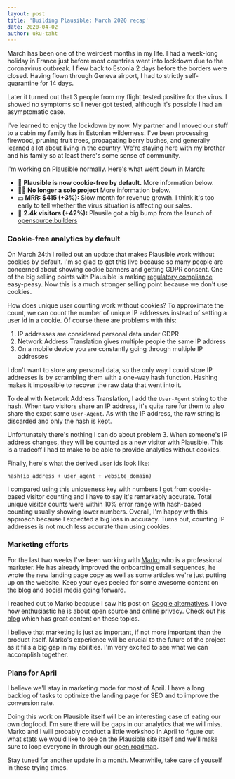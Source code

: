 ```yaml
---
layout: post
title: 'Building Plausible: March 2020 recap'
date: 2020-04-02
author: uku-taht
---
```


March has been one of the weirdest months in my life. I had a week-long holiday in France just before
most countries went into lockdown due to the coronavirus outbreak. I flew back to Estonia 2 days
before the borders were closed. Having flown through Geneva airport, I had to strictly self-quarantine
for 14 days.

Later it turned out that 3 people from my flight tested positive for the virus. I showed no symptoms so
I never got tested, although it's possible I had an asymptomatic case.

I've learned to enjoy the lockdown by now. My partner and I moved our stuff to a cabin my family has
in Estonian wilderness. I've been processing firewood, pruning fruit trees, propagating berry bushes,
and generally learned a lot about living in the country. We're staying here with my brother and his family
so at least there's some sense of community.

I'm working on Plausible normally. Here's what went down in March:

* 🍪 **Plausible is now cookie-free by default.** More information below.
* 🤜🤛 **No longer a solo project** More information below.
* 💵 **MRR: $415 (+3%):** Slow month for revenue growth. I think it's too early to tell whether the virus situation is affecting
our sales.
* 👩 **2.4k visitors (+42%):** Plausile got a big bump from the launch of [opensource.builders](https://opensource.builders)


### Cookie-free analytics by default

On March 24th I rolled out an update that makes Plausible work without cookies by default. I'm so glad
to get this live because so many people are concerned about showing cookie banners and getting GDPR consent.
One of the big selling points with Plausible is making [regulatory compliance](https://plausible.io/data-policy) easy-peasy.
Now this is a much stronger selling point because we don't use cookies.

How does unique user counting work without cookies? To approximate the count, we can count the number of
unique IP addresses instead of setting a user id in a cookie. Of course there are problems with this:
1. IP addresses are considered personal data under GDPR
2. Network Address Translation gives multiple people the same IP address
3. On a mobile device you are constantly going through multiple IP addresses

I don't want to store any personal data, so the only way I could store IP addresses is by scrambling them with
a one-way hash function. Hashing makes it impossible to recover the raw data that went into it.

To deal with Network Address Translation, I add the `User-Agent` string to the hash. When two visitors
share an IP address, it's quite rare for them to also share the exact same `User-Agent`. As with the IP
address, the raw string is discarded and only the hash is kept.

Unfortunately there's nothing I can do about problem 3. When someone's IP address changes, they will be counted as a new visitor with
Plausible. This is a tradeoff I had to make to be able to provide analytics without cookies.

Finally, here's what the derived user ids look like:

```
hash(ip_address + user_agent + website_domain)
```


I compared using this uniqueness key with numbers I got from cookie-based visitor counting and I have to say it's remarkably
accurate. Total unique visitor counts were within 10% error range with hash-based counting usually showing lower numbers. Overall,
I'm happy with this approach because I expected a big loss in accuracy. Turns out, counting IP addresses is not much less accurate than
using cookies.

### Marketing efforts

For the last two weeks I've been working with [Marko](https://twitter.com/markosaric) who is a professional marketer. He has already
improved the onboarding email sequences, he wrote the new landing page copy as well as some articles
we're just putting up on the website. Keep your eyes peeled for some awesome content on the blog and social media going forward.

I reached out to Marko because I saw his post on [Google alternatives](https://markosaric.com/degoogleify/). I love how enthusiastic
he is about open source and online privacy. Check out [his blog](https://markosaric.com/) which has great content on these topics.

I believe that marketing is just as important, if not more important than the product itself.
Marko's experience will be crucial to the future of the project as it fills a big gap in my abilities. I'm very
excited to see what we can accomplish together.

### Plans for April

I believe we'll stay in marketing mode for most of April. I have a long backlog of tasks to optimize the landing page for SEO
and to improve the conversion rate.

Doing this work on Plausible itself will be an interesting case of eating our own dogfood. I'm sure there will be gaps in our
analytics that we will miss. Marko and I will probably conduct a little workshop in April to figure out what stats we
would like to see on the Plausible site itself and we'll make sure to loop everyone in through our [open roadmap](https://plausible.io/roadmap).

Stay tuned for another update in a month. Meanwhile, take care of youself in these trying times.

